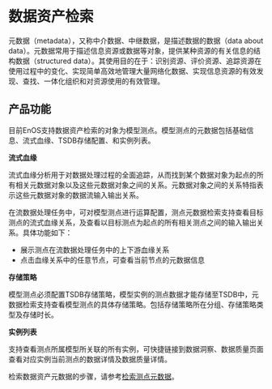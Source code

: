 # 数据资产检索
元数据（metadata），又称中介数据、中继数据，是描述数据的数据（data about data）。元数据常用于描述信息资源或数据等对象，提供某种资源的有关信息的结构数据（structured data）。其使用目的在于：识别资源、评价资源、追踪资源在使用过程中的变化、实现简单高效地管理大量网络化数据、实现信息资源的有效发现、查找、一体化组织和对资源使用的有效管理。

## 产品功能
目前EnOS支持数据资产检索的对象为模型测点。模型测点的元数据包括基础信息、流式血缘、TSDB存储配置、和实例列表。

**流式血缘**

流式血缘分析用于对数据处理过程的全面追踪，从而找到某个数据对象为起点的所有相关元数据对象以及这些元数据对象之间的关系。元数据对象之间的关系特指表示这些元数据对象的数据流输入输出关系。

在流数据处理任务中，可对模型测点进行运算配置，测点元数据检索支持查看目标测点的流式血缘关系，及查看以目标测点为起点的所有相关测点之间的输入输出关系。具体功能如下：

- 展示测点在流数据处理任务中的上下游血缘关系
- 点击血缘关系中的任意节点，可查看当前节点的元数据信息

**存储策略**

模型测点必须配置TSDB存储策略，模型实例的测点数据才能存储至TSDB中，元数据检索支持查看模型测点的具体存储策略。包括存储策略所在分组、存储策略类型及存储时长。

**实例列表**

支持查看测点所属模型所关联的所有实例，可快捷链接到数据洞察、数据质量页面查看对应实例当前测点的数据详情及数据质量详情。

检索数据资产元数据的步骤，请参考[检索测点元数据](../howto/metadata/exploring_metadata)。